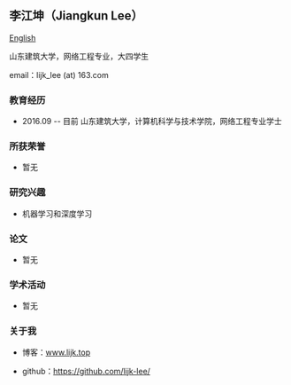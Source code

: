 ## 李江坤（Jiangkun Lee）

[English](./resume_us.html)

山东建筑大学，网络工程专业，大四学生

email：lijk_lee (at) 163.com

### 教育经历

- 2016.09 -- 目前  山东建筑大学，计算机科学与技术学院，网络工程专业学士

### 所获荣誉

- 暂无

### 研究兴趣

- 机器学习和深度学习

### 论文

- 暂无

### 学术活动

- 暂无

### 关于我

- 博客：www.lijk.top

- github：https://github.com/lijk-lee/